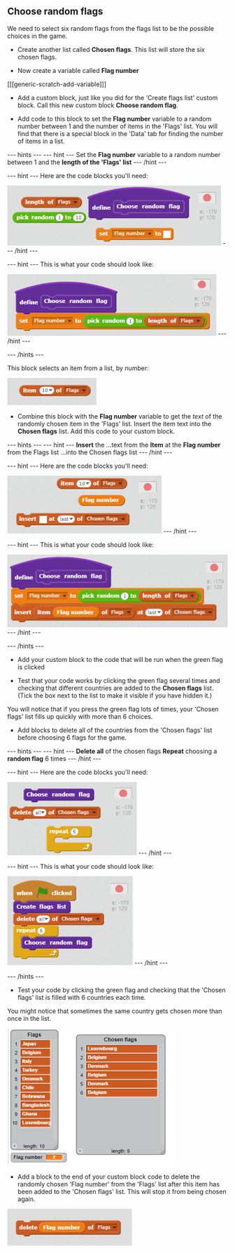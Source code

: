 ## Choose random flags

We need to select six random flags from the flags list to be the possible choices in the game.

+ Create another list called **Chosen flags**. This list will store the six chosen flags.

+ Now create a variable called **Flag number**

[[[generic-scratch-add-variable]]]

+ Add a custom block, just like you did for the 'Create flags list' custom block. Call this new custom block **Choose random flag**.

+ Add code to this block to set the **Flag number** variable to a random number between 1 and the number of items in the 'Flags' list. You will find that there is a special block in the 'Data' tab for finding the number of items in a list.

--- hints ---
--- hint ---
Set the **Flag number** variable to
a random number between 1 and
the **length of the 'Flags' list**
--- /hint ---

--- hint ---
Here are the code blocks you'll need:

![Set random hint](images/set-random-hint.png)
--- /hint ---

--- hint ---
This is what your code should look like:

![Set random solution](images/set-random-solution.png)
--- /hint ---

--- /hints ---

This block selects an item from a list, by number:

![Item from list](images/item-from-list.png)

+ Combine this block with the **Flag number** variable to get the *text* of the randomly chosen item in the 'Flags' list. Insert the item text into the **Chosen flags** list. Add this code to your custom block.

--- hints ---
--- hint ---
**Insert** the
...text from the **Item** at the **Flag number** from the Flags list
...into the Chosen flags list
--- /hint ---

--- hint ---
Here are the code blocks you'll need:

![Insert random item hint](images/insert-random-item-hint.png)
--- /hint ---

--- hint ---
This is what your code should look like:

![Insert random item solution](images/insert-random-item-solution.png)
--- /hint ---

--- /hints ---

+ Add your custom block to the code that will be run when the green flag is clicked

+ Test that your code works by clicking the green flag several times and checking that different countries are added to the **Chosen flags** list. (Tick the box next to the list to make it visible if you have hidden it.)

You will notice that if you press the green flag lots of times, your 'Chosen flags' list fills up quickly with more than 6 choices.

+ Add blocks to delete all of the countries from the 'Chosen flags' list before choosing 6 flags for the game.

--- hints ---
--- hint ---
**Delete all** of the chosen flags
**Repeat** choosing a **random flag** 6 times
--- /hint ---

--- hint ---
Here are the code blocks you'll need:

![Choose 6 flags hint](images/choose-six-flags-hint.png)
--- /hint ---

--- hint ---
This is what your code should look like:

![Choose 6 flags solution](images/choose-six-flags-solution.png)
--- /hint ---

--- /hints ---

+ Test your code by clicking the green flag and checking that the 'Chosen flags' list is filled with 6 countries each time.


You might notice that sometimes the same country gets chosen more than once in the list.

![Duplicate countries](images/duplicate-countries.png)

+ Add a block to the end of your custom block code to delete the randomly chosen 'Flag number' from the 'Flags' list after this item has been added to the 'Chosen flags' list. This will stop it from being chosen again.

![Delete flag number](images/delete-flag-number.png)
